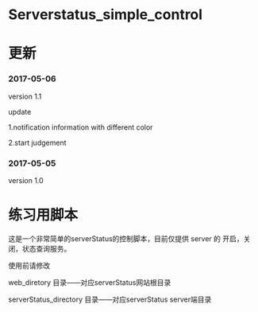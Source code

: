 # Serverstatus_simple_control
# 更新
### 2017-05-06

version 1.1

update

1.notification information with different color

2.start judgement

### 2017-05-05

version 1.0

# 练习用脚本
这是一个非常简单的serverStatus的控制脚本，目前仅提供 server 的 开启，关闭，状态查询服务。

使用前请修改

web_diretory 目录——对应serverStatus网站根目录

serverStatus_directory 目录——对应serverStatus server端目录



